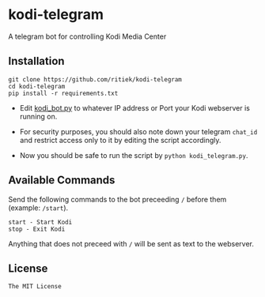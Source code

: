 # kodi-telegram

A telegram bot for controlling Kodi Media Center

## Installation

```
git clone https://github.com/ritiek/kodi-telegram
cd kodi-telegram
pip install -r requirements.txt
```

- Edit [kodi_bot.py](kodi_bot.py) to whatever IP address or Port your Kodi webserver is running on.

- For security purposes, you should also note down your telegram `chat_id` and restrict access only to it by editing the script accordingly.

- Now you should be safe to run the script by `python kodi_telegram.py`.

## Available Commands

Send the following commands to the bot preceeding `/` before them (example: `/start`).

```
start - Start Kodi
stop - Exit Kodi
```

Anything that does not preceed with `/` will be sent as text to the webserver.

## License

`The MIT License`

